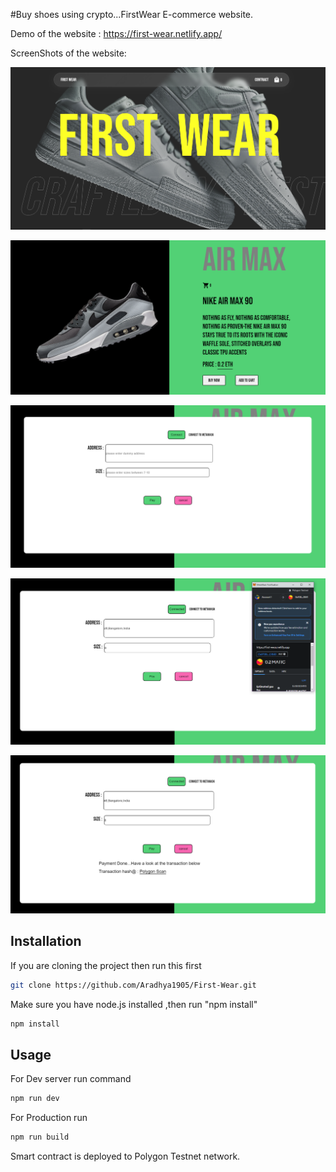 #Buy shoes using crypto...FirstWear E-commerce website.

Demo of the website : https://first-wear.netlify.app/

ScreenShots of the website: 

![](./first-step-website/src/assets/first-wear1.PNG)


![](./first-step-website/src/assets/first-wear2.PNG)


![](./first-step-website/src/assets/firstwear3.png)


![](./first-step-website/src/assets/firstwear4.png)


![](./first-step-website/src/assets/firstwear5.png)


## Installation

If you are cloning the project then run this first

```sh
git clone https://github.com/Aradhya1905/First-Wear.git
```

Make sure you have node.js installed ,then run "npm install"

```sh
npm install
```

## Usage

For Dev server run command

```sh
npm run dev
```

For Production run 

```sh
npm run build
```

Smart contract is deployed to Polygon Testnet network.



